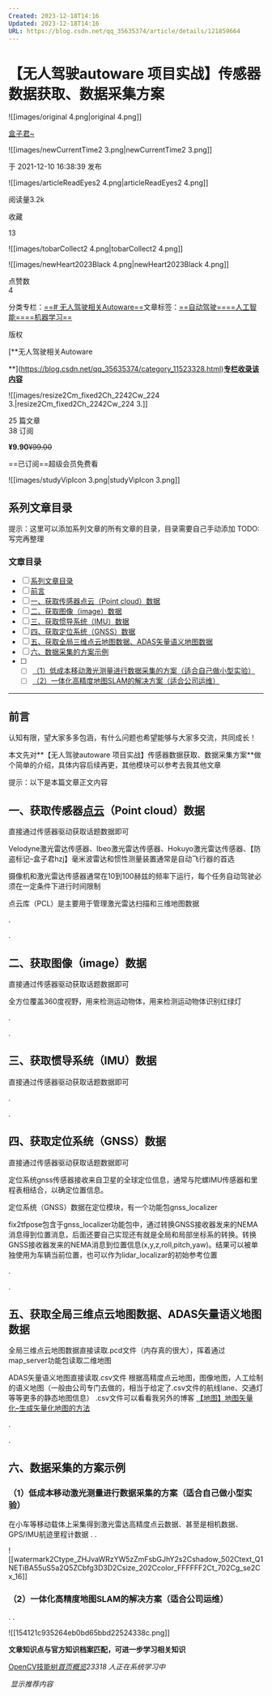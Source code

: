 ```yaml
---
Created: 2023-12-18T14:16
Updated: 2023-12-18T14:16
URL: https://blog.csdn.net/qq_35635374/article/details/121859664
---
```

# **【无人驾驶autoware 项目实战】传感器数据获取、数据采集方案**

![[images/original 4.png|original 4.png]]

[盒子君~](https://blog.csdn.net/qq_35635374)

![[images/newCurrentTime2 3.png|newCurrentTime2 3.png]]

于 2021-12-10 16:38:39 发布

![[images/articleReadEyes2 4.png|articleReadEyes2 4.png]]

阅读量3.2k

收藏  
  
  
13  

![[images/tobarCollect2 4.png|tobarCollect2 4.png]]

![[images/newHeart2023Black 4.png|newHeart2023Black 4.png]]

点赞数  
4  

分类专栏：[==# 无人驾驶相关Autoware==](https://blog.csdn.net/qq_35635374/category_11523328.html)文章标签：[==自动驾驶==](https://so.csdn.net/so/search/s.do?q=%E8%87%AA%E5%8A%A8%E9%A9%BE%E9%A9%B6&t=all&o=vip&s=&l=&f=&viparticle=)[==人工智能==](https://so.csdn.net/so/search/s.do?q=%E4%BA%BA%E5%B7%A5%E6%99%BA%E8%83%BD&t=all&o=vip&s=&l=&f=&viparticle=)[==机器学习==](https://so.csdn.net/so/search/s.do?q=%E6%9C%BA%E5%99%A8%E5%AD%A6%E4%B9%A0&t=all&o=vip&s=&l=&f=&viparticle=)

版权

[**无人驾驶相关Autoware  
  
**](https://blog.csdn.net/qq_35635374/category_11523328.html)[**专栏收录该内容**](https://blog.csdn.net/qq_35635374/category_11523328.html)[](https://blog.csdn.net/qq_35635374/category_11523328.html)

![[images/resize2Cm_fixed2Ch_2242Cw_224 3.|resize2Cm_fixed2Ch_2242Cw_224 3.]]

25 篇文章  
38 订阅  
  
  
**¥9.90**~~¥99.00~~

==已订阅==超级会员免费看

![[images/studyVipIcon 3.png|studyVipIcon 3.png]]

## **系列文章目录**

提示：这里可以添加系列文章的所有文章的目录，目录需要自己手动添加 TODO:写完再整理

### **文章目录**

- [ ] [系列文章目录](https://blog.csdn.net/qq_35635374/article/details/121859664#_0)
- [ ] [前言](https://blog.csdn.net/qq_35635374/article/details/121859664#_13)
- [ ] [一、获取传感器点云（Point cloud）数据](https://blog.csdn.net/qq_35635374/article/details/121859664#Point_cloud_24)
- [ ] [二、获取图像（image）数据](https://blog.csdn.net/qq_35635374/article/details/121859664#image_34)
- [ ] [三、获取惯导系统（IMU）数据](https://blog.csdn.net/qq_35635374/article/details/121859664#IMU_41)
- [ ] [四、获取定位系统（GNSS）数据](https://blog.csdn.net/qq_35635374/article/details/121859664#GNSS_47)
- [ ] [五、获取全局三维点云地图数据、ADAS矢量语义地图数据](https://blog.csdn.net/qq_35635374/article/details/121859664#ADAS_56)
- [ ] [六、数据采集的方案示例](https://blog.csdn.net/qq_35635374/article/details/121859664#_66)
- [ ]
    - [ ] [（1）低成本移动激光测量进行数据采集的方案（适合自己做小型实验）](https://blog.csdn.net/qq_35635374/article/details/121859664#1_67)
    - [ ] [（2）一体化高精度地图SLAM的解决方案（适合公司运维）](https://blog.csdn.net/qq_35635374/article/details/121859664#2SLAM_72)

---

## **前言**

认知有限，望大家多多包涵，有什么问题也希望能够与大家多交流，共同成长！  
  
本文先对**【无人驾驶autoware 项目实战】传感器数据获取、数据采集方案**做个简单的介绍，具体内容后续再更，其他模块可以参考去我其他文章  
  
提示：以下是本篇文章正文内容

## **一、获取传感器**[**点云**](https://so.csdn.net/so/search?q=%E7%82%B9%E4%BA%91&spm=1001.2101.3001.7020)**（Point cloud）数据**

直接通过传感器驱动获取话题数据即可

Velodyne激光雷达传感器、Ibeo激光雷达传感器、Hokuyo激光雷达传感器、【防盗标记–盒子君hzj】毫米波雷达和惯性测量装置通常是自动飞行器的首选

摄像机和激光雷达传感器通常在10到100赫兹的频率下运行，每个任务自动驾驶必须在一定条件下进行时间限制

点云库（PCL）是主要用于管理激光雷达扫描和三维地图数据

.

.

## **二、获取图像（image）数据**

直接通过传感器驱动获取话题数据即可  
  
全方位覆盖360度视野，用来检测运动物体，用来检测运动物体识别红绿灯  
  
.  
  
.

## **三、获取惯导系统（IMU）数据**

直接通过传感器驱动获取话题数据即可  
  
.  
  
.

## **四、获取定位系统（GNSS）数据**

直接通过传感器驱动获取话题数据即可  
  
定位系统gnss传感器接收来自卫星的全球定位信息，通常与陀螺IMU传感器和里程表相结合，以确定位置信息。  
  
定位系统（GNSS）数据在定位模块，有一个功能包gnss_localizer  
  
fix2tfpose包含于gnss_localizer功能包中，通过转换GNSS接收器发来的NEMA消息得到位置消息，后面还要自己实现还有就是全局和局部坐标系的转换。转换GNSS接收器发来的NEMA消息到位置信息(x,y,z,roll,pitch,yaw)。结果可以被单独使用为车辆当前位置，也可以作为lidar_localizar的初始参考位置  
  
.  
  
.

## **五、获取全局三维点云地图数据、ADAS矢量语义地图数据**

全局三维点云地图数据直接读取.pcd文件（内存真的很大），挥着通过map_server功能包读取二维地图

ADAS矢量语义地图直接读取.csv文件 根据高精度点云地图，图像地图，人工绘制的语义地图（一般由公司专门去做的，相当于给定了.csv文件的航线lane、交通灯等等更多的静态地图信息） .csv文件可以看看我另外的博客 [【地图】地图矢量化–生成矢量化地图的方法](https://blog.csdn.net/qq_35635374/article/details/120920983)

.

.

## **六、数据采集的方案示例**

### **（1）低成本移动激光测量进行数据采集的方案（适合自己做小型实验）**

在小车等移动载体上采集得到激光雷达高精度点云数据、甚至是相机数据、GPS/IMU航迹里程计数据 . .

![[watermark2Ctype_ZHJvaWRzYW5zZmFsbGJhY2s2Cshadow_502Ctext_Q1NETiBA55uS5a2Q5ZCbfg3D3D2Csize_202Ccolor_FFFFFF2Ct_702Cg_se2Cx_16]]

### **（2）一体化高精度地图SLAM的解决方案（适合公司运维）**

. .

![[154121c935264eb0bd65bbd22524338c.png]]

**文章知识点与官方知识档案匹配，可进一步学习相关知识**

[OpenCV技能树](https://edu.csdn.net/skill/opencv/?utm_source=csdn_ai_skill_tree_blog)[_首页_](https://edu.csdn.net/skill/opencv/?utm_source=csdn_ai_skill_tree_blog)[_概览_](https://edu.csdn.net/skill/opencv/?utm_source=csdn_ai_skill_tree_blog)_23318_ _人正在系统学习中_

 _显示推荐内容_